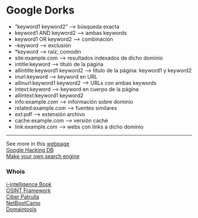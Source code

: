 # Google Dorks

* “keyword1 keyword2” —> búsqueda exacta
* keyword1 AND keyword2 —> ambas keywords
* keyword1 OR keyword2 —> combinación
* –keyword —> exclusión
* *keyword —> raíz, comodín
* site:example.com —> resultados indexados de dicho dominio
* intitle:keyword —> título de la página
* allintitle:keyword1 keyword2 —> título de la página: keyword1 y keyword2
* inurl:keyword —> keyword en URL
* allinurl:keyword1 keyword2 —> URLs con ambas keywords
* intext:keyword —> keyword en cuerpo de la página
* allintext:keyword1 keyword2
* info:example.com —> información sobre dominio
* related:example.com —> fuentes similares
* ext:pdf —> extensión archivo
* cache:example.com —> versión caché
* link:example.com —> webs con links a dicho dominio

<hr>

See more in this [webpage](https://gbhackers.com/latest-google-dorks-list/) <br>
[Google Hacking DB](https://www.exploit-db.com/google-hacking-database) <br>
[Make your own search engine](https://programmablesearchengine.google.com/about/)

### Whois
[i-intelligence Book](https://i-intelligence.eu/uploads/public-documents/OSINT_Handbook_June-2018_Final.pdf)<br>
[OSINT Framework](https://osintframework.com/)<br>
[Ciber Patrulla](https://ciberpatrulla.com/links/)<br>
[NetBootCamp](https://netbootcamp.org/osinttools/)<br>
[Domaintools](https://whois.domaintools.com/)
